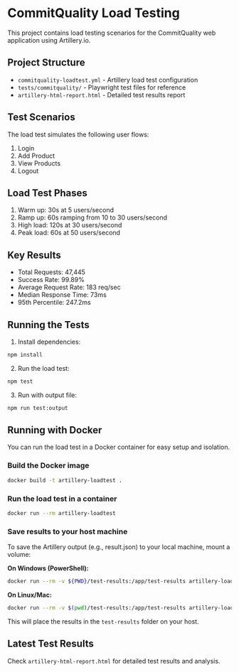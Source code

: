 # CommitQuality Load Testing

This project contains load testing scenarios for the CommitQuality web application using Artillery.io.

## Project Structure

- `commitquality-loadtest.yml` - Artillery load test configuration
- `tests/commitquality/` - Playwright test files for reference
- `artillery-html-report.html` - Detailed test results report

## Test Scenarios

The load test simulates the following user flows:
1. Login
2. Add Product
3. View Products
4. Logout

## Load Test Phases

1. Warm up: 30s at 5 users/second
2. Ramp up: 60s ramping from 10 to 30 users/second
3. High load: 120s at 30 users/second
4. Peak load: 60s at 50 users/second

## Key Results

- Total Requests: 47,445
- Success Rate: 99.89%
- Average Request Rate: 183 req/sec
- Median Response Time: 73ms
- 95th Percentile: 247.2ms

## Running the Tests

1. Install dependencies:
```bash
npm install
```

2. Run the load test:
```bash
npm test
```

3. Run with output file:
```bash
npm run test:output
```

## Running with Docker

You can run the load test in a Docker container for easy setup and isolation.

### Build the Docker image
```bash
docker build -t artillery-loadtest .
```

### Run the load test in a container
```bash
docker run --rm artillery-loadtest
```

### Save results to your host machine
To save the Artillery output (e.g., result.json) to your local machine, mount a volume:

**On Windows (PowerShell):**
```bash
docker run --rm -v ${PWD}/test-results:/app/test-results artillery-loadtest npx artillery run --output test-results/result.json commitquality-loadtest.yml
```

**On Linux/Mac:**
```bash
docker run --rm -v $(pwd)/test-results:/app/test-results artillery-loadtest npx artillery run --output test-results/result.json commitquality-loadtest.yml
```

This will place the results in the `test-results` folder on your host.

## Latest Test Results

Check `artillery-html-report.html` for detailed test results and analysis.

